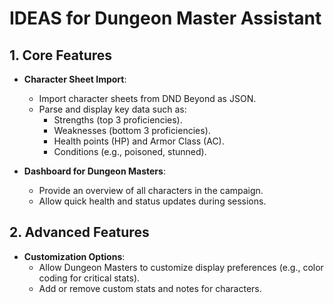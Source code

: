 # IDEAS for Dungeon Master Assistant

## **1. Core Features**
- **Character Sheet Import**:
  - Import character sheets from DND Beyond as JSON.
  - Parse and display key data such as:
    - Strengths (top 3 proficiencies).
    - Weaknesses (bottom 3 proficiencies).
    - Health points (HP) and Armor Class (AC).
    - Conditions (e.g., poisoned, stunned).

- **Dashboard for Dungeon Masters**:
  - Provide an overview of all characters in the campaign.
  - Allow quick health and status updates during sessions.
 
## **2. Advanced Features**
- **Customization Options**:
  - Allow Dungeon Masters to customize display preferences (e.g., color coding for critical stats).
  - Add or remove custom stats and notes for characters.
